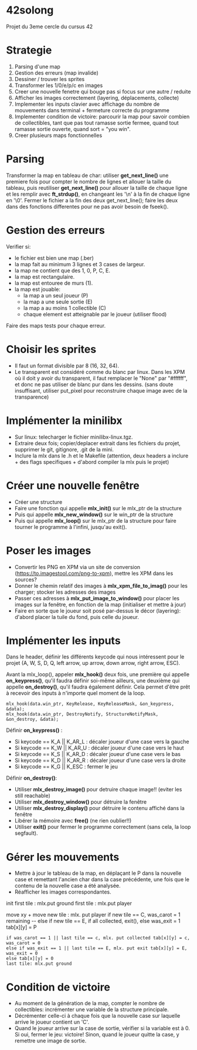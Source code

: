 # 42solong
Projet du 3eme cercle du cursus 42

# Strategie
1. Parsing d'une map
2. Gestion des erreurs (map invalide)
3. Dessiner / trouver les sprites
4. Transformer les 1/0/e/p/c en images
5. Creer une nouvelle fenetre qui bouge pas si focus sur une autre / reduite
6. Afficher les images correctement (layering, déplacements, collecte)
7. Implementer les inputs clavier avec affichage du nombre de mouvements dans terminal + fermeture correcte du programme
8. Implementer condition de victoire: parcourir la map pour savoir combien de collectibles, tant que pas tout ramasse sortie fermee, quand tout ramasse sortie ouverte, quand sort = "you win".
9. Creer plusieurs maps fonctionnelles

# Parsing
Transformer la map en tableau de char: utiliser **get_next_line()** une premiere fois pour compter le nombre de lignes et allouer la taille du tableau, puis reutiliser **get_next_line()** pour allouer la taille de chaque ligne et les remplir avec **ft_strdup()**, en changeant les '\n' à la fin de chaque ligne en '\0'. Fermer le fichier a la fin des deux get_next_line(); faire les deux dans des fonctions differentes pour ne pas avoir besoin de fseek().

# Gestion des erreurs
Verifier si:
- le fichier est bien une map (.ber)
- la map fait au minimum 3 lignes et 3 cases de largeur.
- la map ne contient que des 1, 0, P, C, E.
- la map est rectangulaire.
- la map est entouree de murs (1).
- la map est jouable:
  - la map a un seul joueur (P)
  - la map a une seule sortie (E)
  - la map a au moins 1 collectible (C)
  - chaque element est atteignable par le joueur (utiliser flood)

Faire des maps tests pour chaque erreur.

# Choisir les sprites
- Il faut un format divisible par 8 (16, 32, 64). 
- Le transparent est considéré comme du blanc par linux. Dans les XPM où il doit y avoir du transparent, il faut remplacer le "None" par "#ffffff", et donc ne pas utiliser de blanc pur dans les dessins. (sans doute insuffisant, utiliser put_pixel pour reconstruire chaque image avec de la transparence)

# Implémenter la minilibx
- Sur linux: telecharger le fichier minilibx-linux.tgz.
- Extraire deux fois; copier/deplacer extrait dans les fichiers du projet, supprimer le git, gitignore, .git de la mini.
- Inclure la mlx dans le .h et le Makefile (attention, deux headers a inclure + des flags specifiques + d'abord compiler la mlx puis le projet)

# Créer une nouvelle fenêtre
- Créer une structure
- Faire une fonction qui appelle **mlx_init()** sur le mlx_ptr de la structure
- Puis qui appelle **mlx_new_window()** sur le win_ptr de la structure
- Puis qui appelle **mlx_loop()** sur le mlx_ptr de la structure pour faire tourner le programme à l'infini, jusqu'au exit().

# Poser les images
- Convertir les PNG en XPM via un site de conversion (https://to.imagestool.com/png-to-xpm), mettre les XPM dans les sources?
- Donner le chemin relatif des images à **mlx_xpm_file_to_imag()** pour les charger; stocker les adresses des images
- Passer ces adresses à **mlx_put_image_to_window()** pour placer les images sur la fenêtre, en fonction de la map (initialiser et mettre à jour)
- Faire en sorte que le joueur soit posé par-dessus le décor (layering): d'abord placer la tuile du fond, puis celle du joueur.

# Implémenter les inputs
Dans le header, définir les différents keycode qui nous intéressent pour le projet (A, W, S, D, Q, left arrow, up arrow, down arrow, right arrow, ESC).

Avant la mlx_loop(), appeler **mlx_hook()** deux fois, une première qui appelle **on_keypress()**, qu'il faudra définir soi-même ailleurs, une deuxième qui appelle **on_destroy()**, qu'il faudra également définir. Cela permet d'être prêt à recevoir des inputs à n'importe quel moment de la loop.

```
mlx_hook(data.win_ptr, KeyRelease, KeyReleaseMask, &on_keypress, &data);
mlx_hook(data.win_ptr, DestroyNotify, StructureNotifyMask, &on_destroy, &data);
```

Définir **on_keypress()** : 
- Si keycode == K_A || K_AR_L : décaler joueur d'une case vers la gauche
- Si keycode == K_W || K_AR_U : décaler joueur d'une case vers le haut
- Si keycode == K_S || K_AR_D : décaler joueur d'une case vers le bas
- Si keycode == K_D || K_AR_R : décaler joueur d'une case vers la droite
- Si keycode == K_G || K_ESC : fermer le jeu

Définir **on_destroy()**:
- Utiliser **mlx_destroy_image()** pour detruire chaque image!! (eviter les still reachable)
- Utiliser **mlx_destroy_window()** pour détruire la fenêtre
- Utiliser **mlx_destroy_display()** pour détruire le contenu affiché dans la fenêtre
- Libérer la mémoire avec **free()** (ne rien oublier!!)
- Utiliser **exit()** pour fermer le programme correctement (sans cela, la loop segfault).

# Gérer les mouvements
- Mettre à jour le tableau de la map, en déplaçant le P dans la nouvelle case et remettant l'ancien char dans la case précédente, une fois que le contenu de la nouvelle case a été analysée.
- Réafficher les images correspondantes.

init
    first tile : mlx.put ground
    first tile : mlx.put player

move
    xy + move
    new tile : mlx. put player
    if new tile == C, was_carot = 1 remaining --
    else if new tile == E, if all collected, exit(), else was_exit = 1
    tab[x][y] = P

    if was_carot == 1 || last tile == c, mlx. put collected tab[x][y] = c, was_carot = 0
    else if was_exit == 1 || last tile == E, mlx. put exit tab[x][y] = E, was_exit = 0
    else tab[x][y] = 0
    last tile: mlx.put ground
  
# Condition de victoire
- Au moment de la génération de la map, compter le nombre de collectibles: incrémenter une variable de la structure principale.
- Décrémenter celle-ci à chaque fois que la nouvelle case sur laquelle arrive le joueur contient un 'C'.
- Quand le joueur arrive sur la case de sortie, vérifier si la variable est à 0. Si oui, fermer le jeu: victoire! Sinon, quand le joueur quitte la case, y remettre une image de sortie.